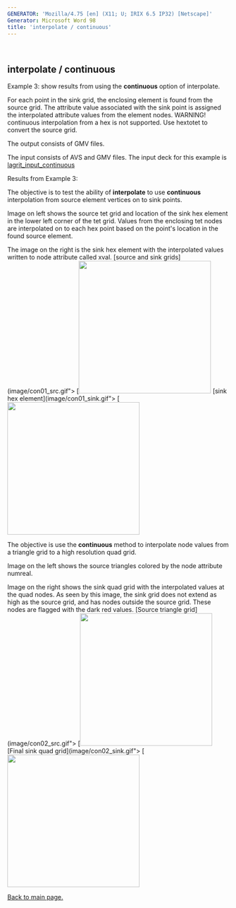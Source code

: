 ```yaml
---
GENERATOR: 'Mozilla/4.75 [en] (X11; U; IRIX 6.5 IP32) [Netscape]'
Generator: Microsoft Word 98
title: 'interpolate / continuous'
---
```


 

interpolate / continuous
------------------------





Example 3: show results from using the **continuous** option of
interpolate.




 For each point in the sink grid, the enclosing element is found from
 the source grid. The attribute value associated with the sink point is
 assigned the interpolated attribute values from the element nodes.
 WARNING! continuous interpolation from a hex is not supported. Use
 hextotet to convert the source grid.

 The output consists of GMV files.

 The input consists of AVS and GMV files. The input deck for this
 example is
 [lagrit\_input\_continuous](../lagrit_input_continuous)





Results from Example 3:




 The objective is to test the ability of **interpolate** to use
 **continuous** interpolation from source element vertices on to sink
 points.

 Image on left shows the source tet grid and location of the sink hex
 element in the lower left corner of the tet grid. Values from the
 enclosing tet nodes are interpolated on to each hex point based on the
 point's location in the found source element.

 The image on the right is the sink hex element with the interpolated
 values written to node attribute called xval.
[source and sink grids](image/con01_src.gif">
[<img height="300" width="300" src="https://lanl.github.io/LaGriT/docs/assets/images/con01_src_TN.GIF)](image/con01_src.gif">
[sink hex element](image/con01_sink.gif">
[<img height="300" width="300" src="https://lanl.github.io/LaGriT/docs/assets/images/con01_sink_TN.GIF)](image/con01_sink.gif">

 The objective is use the **continuous** method to interpolate node
 values from a triangle grid to a high resolution quad grid.

 Image on the left shows the source triangles colored by the node
 attribute numreal.

 Image on the right shows the sink quad grid with the interpolated
 values at the quad nodes. As seen by this image, the sink grid does
 not extend as high as the source grid, and has nodes outside the
 source grid. These nodes are flagged with the dark red values.
[Source triangle grid](image/con02_src.gif">
[<img height="300" width="300" src="https://lanl.github.io/LaGriT/docs/assets/images/con02_src_TN.GIF)](image/con02_src.gif">
[Final sink quad grid](image/con02_sink.gif">
[<img height="300" width="300" src="https://lanl.github.io/LaGriT/docs/assets/images/con02_sink_TN.GIF)](image/con02_sink.gif">








[Back to main page.](main_interpolate.md#DEMOS)



